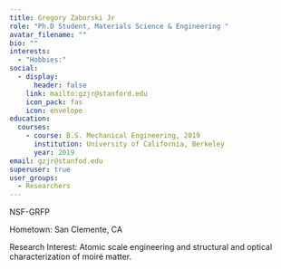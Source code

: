 ```yaml
---
title: Gregory Zaborski Jr
role: "Ph.D Student, Materials Science & Engineering "
avatar_filename: ""
bio: ""
interests:
  - "Hobbies:"
social:
  - display:
      header: false
    link: mailto:gzjr@stanford.edu
    icon_pack: fas
    icon: envelope
education:
  courses:
    - course: B.S. Mechanical Engineering, 2019
      institution: University of California, Berkeley
      year: 2019
email: gzjr@stanfod.edu
superuser: true
user_groups:
  - Researchers
---
```

N﻿SF-GRFP

H﻿ometown: San Clemente, CA

R﻿esearch Interest: Atomic scale engineering and structural and optical characterization of moiré matter.